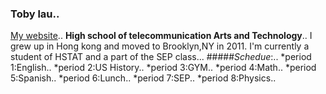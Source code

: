 ### **Toby lau**..    
[My website](https://sites.google.com/a/hstat.org/yatchol6214sep11/)..
__**High school of telecommunication Arts and Technology**__..
I grew up in Hong kong and moved to Brooklyn,NY in 2011. I'm currently a student of HSTAT and a part of the SEP class...
#####_Schedue_:..
 *period 1:English.. 
 *period 2:US History..
 *period 3:GYM..
 *period 4:Math..
 *period 5:Spanish..
 *period 6:Lunch..
 *period 7:SEP..
 *period 8:Physics..
